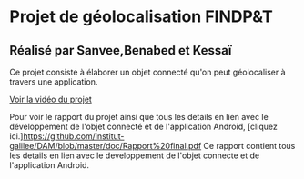 # Projet de géolocalisation FINDP&T
## Réalisé par Sanvee,Benabed et Kessaï

Ce projet consiste à élaborer un objet connecté qu'on peut géolocaliser à travers une application.

[Voir la vidéo du projet](https://www.youtube.com/watch?v=y_-Wn6m1VJk&t=17s)

Pour voir le rapport du projet ainsi que tous les details en lien avec le développement de l'objet connecté et de l'application Android, [cliquez ici.]https://github.com/institut-galilee/DAM/blob/master/doc/Rapport%20final.pdf
Ce rapport contient tous les details en lien avec le developpement de l'objet connecte et de l'application Android. 
